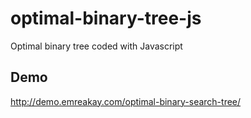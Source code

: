 optimal-binary-tree-js
======================

Optimal binary tree coded with Javascript

Demo
------

<a target="_blank" href="http://demo.emreakay.com/optimal-binary-search-tree/">http://demo.emreakay.com/optimal-binary-search-tree/</a>
